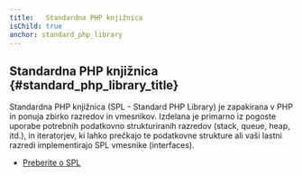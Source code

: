 ```yaml
---
title:   Standardna PHP knjižnica
isChild: true
anchor: standard_php_library
---
```


## Standardna PHP knjižnica {#standard_php_library_title}

Standardna PHP knjižnica (SPL - Standard PHP Library) je zapakirana v PHP in ponuja zbirko razredov in vmesnikov. Izdelana je primarno iz pogoste uporabe potrebnih podatkovno strukturiranih razredov (stack, queue, heap, itd.), in iteratorjev, ki lahko prečkajo te podatkovne strukture ali vaši lastni razredi implementirajo SPL vmesnike (interfaces).

* [Preberite o SPL][spl]


[spl]: http://php.net/book.spl